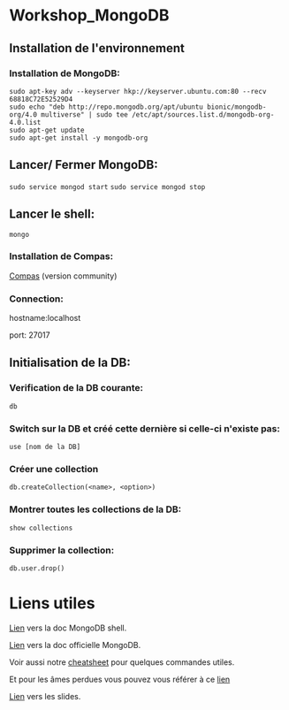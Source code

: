 # Workshop_MongoDB

## Installation de l'environnement

### Installation de MongoDB:

```
sudo apt-key adv --keyserver hkp://keyserver.ubuntu.com:80 --recv 68818C72E52529D4
sudo echo "deb http://repo.mongodb.org/apt/ubuntu bionic/mongodb-org/4.0 multiverse" | sudo tee /etc/apt/sources.list.d/mongodb-org-4.0.list
sudo apt-get update
sudo apt-get install -y mongodb-org 
```
 
## Lancer/ Fermer MongoDB:

`sudo service mongod start`
`sudo service mongod stop`

## Lancer le shell:

`mongo`
 
### Installation de Compas:

[Compas](https://www.mongodb.com/download-center/compass?jmp=docs)
(version community)

### Connection:

hostname:localhost 
 
port: 27017

## Initialisation de la DB:

### Verification de la DB courante:

` db `

### Switch sur la DB et créé cette dernière si celle-ci n'existe pas:

` use [nom de la DB] `

### Créer une collection

`db.createCollection(<name>, <option>)`

### Montrer toutes les collections de la DB:

`show collections `
 
### Supprimer la collection:

`db.user.drop()`

# Liens utiles

[Lien](https://docs.mongodb.com/manual/reference/mongo-shell/) vers la doc MongoDB shell. 

[Lien](https://docs.mongodb.com/manual/introduction/) vers la doc officielle MongoDB. 

Voir aussi notre [cheatsheet](./cheatsheet.md) pour quelques commandes utiles.

Et pour les âmes perdues vous pouvez vous référer à ce [lien](https://www.tutorialspoint.com/mongodb/)

[Lien](https://docs.google.com/presentation/d/1SB_gwQOgAcbxWhU5pZV8jKJbeguC1OU5cLFj7BOJklA/edit?usp=sharing) vers les slides.